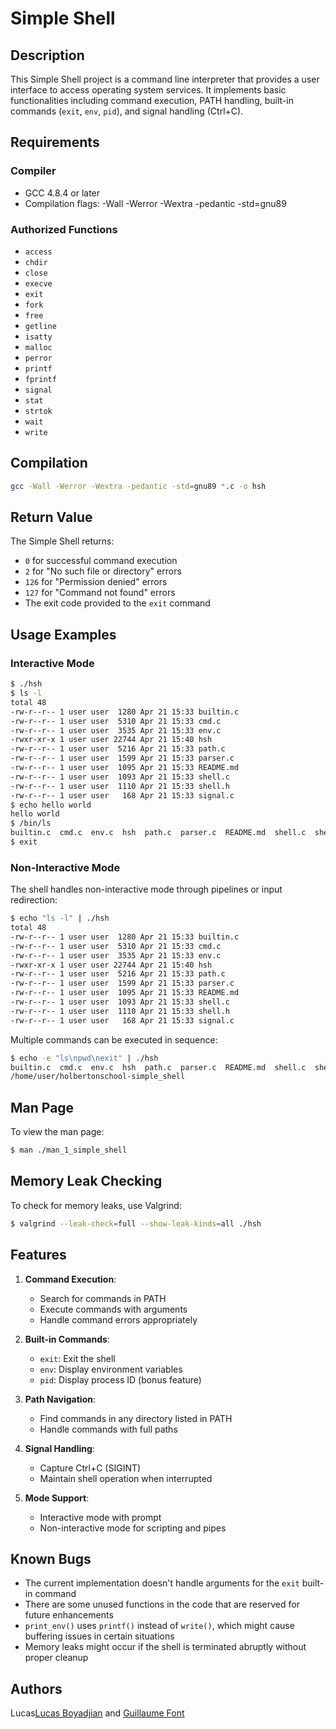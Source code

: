 # Simple Shell

## Description

This Simple Shell project is a command line interpreter that provides a user interface to access operating system services. It implements basic functionalities including command execution, PATH handling, built-in commands (`exit`, `env`, `pid`), and signal handling (Ctrl+C).

## Requirements

### Compiler
* GCC 4.8.4 or later
* Compilation flags: -Wall -Werror -Wextra -pedantic -std=gnu89

### Authorized Functions
* `access`
* `chdir`
* `close`
* `execve`
* `exit`
* `fork`
* `free`
* `getline`
* `isatty`
* `malloc`
* `perror`
* `printf`
* `fprintf`
* `signal`
* `stat`
* `strtok`
* `wait`
* `write`

## Compilation

```bash
gcc -Wall -Werror -Wextra -pedantic -std=gnu89 *.c -o hsh
```

## Return Value

The Simple Shell returns:
- `0` for successful command execution
- `2` for "No such file or directory" errors
- `126` for "Permission denied" errors
- `127` for "Command not found" errors
- The exit code provided to the `exit` command

## Usage Examples

### Interactive Mode

```bash
$ ./hsh
$ ls -l
total 48
-rw-r--r-- 1 user user  1280 Apr 21 15:33 builtin.c
-rw-r--r-- 1 user user  5310 Apr 21 15:33 cmd.c
-rw-r--r-- 1 user user  3535 Apr 21 15:33 env.c
-rwxr-xr-x 1 user user 22744 Apr 21 15:40 hsh
-rw-r--r-- 1 user user  5216 Apr 21 15:33 path.c
-rw-r--r-- 1 user user  1599 Apr 21 15:33 parser.c
-rw-r--r-- 1 user user  1095 Apr 21 15:33 README.md
-rw-r--r-- 1 user user  1093 Apr 21 15:33 shell.c
-rw-r--r-- 1 user user  1110 Apr 21 15:33 shell.h
-rw-r--r-- 1 user user   168 Apr 21 15:33 signal.c
$ echo hello world
hello world
$ /bin/ls
builtin.c  cmd.c  env.c  hsh  path.c  parser.c  README.md  shell.c  shell.h  signal.c
$ exit
```

### Non-Interactive Mode

The shell handles non-interactive mode through pipelines or input redirection:

```bash
$ echo "ls -l" | ./hsh
total 48
-rw-r--r-- 1 user user  1280 Apr 21 15:33 builtin.c
-rw-r--r-- 1 user user  5310 Apr 21 15:33 cmd.c
-rw-r--r-- 1 user user  3535 Apr 21 15:33 env.c
-rwxr-xr-x 1 user user 22744 Apr 21 15:40 hsh
-rw-r--r-- 1 user user  5216 Apr 21 15:33 path.c
-rw-r--r-- 1 user user  1599 Apr 21 15:33 parser.c
-rw-r--r-- 1 user user  1095 Apr 21 15:33 README.md
-rw-r--r-- 1 user user  1093 Apr 21 15:33 shell.c
-rw-r--r-- 1 user user  1110 Apr 21 15:33 shell.h
-rw-r--r-- 1 user user   168 Apr 21 15:33 signal.c
```

Multiple commands can be executed in sequence:

```bash
$ echo -e "ls\npwd\nexit" | ./hsh
builtin.c  cmd.c  env.c  hsh  path.c  parser.c  README.md  shell.c  shell.h  signal.c
/home/user/holbertonschool-simple_shell
```

## Man Page

To view the man page:

```bash
$ man ./man_1_simple_shell
```

## Memory Leak Checking

To check for memory leaks, use Valgrind:

```bash
$ valgrind --leak-check=full --show-leak-kinds=all ./hsh
```

## Features

1. **Command Execution**:
   - Search for commands in PATH
   - Execute commands with arguments
   - Handle command errors appropriately

2. **Built-in Commands**:
   - `exit`: Exit the shell
   - `env`: Display environment variables
   - `pid`: Display process ID (bonus feature)

3. **Path Navigation**:
   - Find commands in any directory listed in PATH
   - Handle commands with full paths

4. **Signal Handling**:
   - Capture Ctrl+C (SIGINT)
   - Maintain shell operation when interrupted

5. **Mode Support**:
   - Interactive mode with prompt
   - Non-interactive mode for scripting and pipes

## Known Bugs

- The current implementation doesn't handle arguments for the `exit` built-in command
- There are some unused functions in the code that are reserved for future enhancements
- `print_env()` uses `printf()` instead of `write()`, which might cause buffering issues in certain situations
- Memory leaks might occur if the shell is terminated abruptly without proper cleanup

## Authors

Lucas[Lucas Boyadjian](https://github.com/Yadjian92) and [Guillaume Font](https://github.com/PoussPouss)